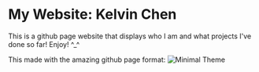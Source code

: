 # My Website: Kelvin Chen

This is a github page website that displays who I am and what projects I've done so far! Enjoy! ^_^

This made with the amazing github page format:
![Minimal Theme](https://github.com/pages-themes/minimal)